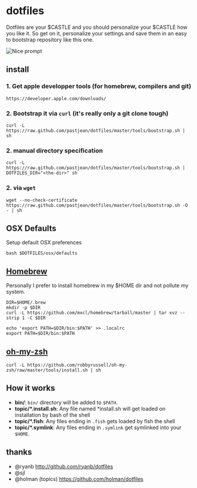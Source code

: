 dotfiles
========

Dotfiles are your $CASTLE and you should personalize your $CASTLE how you like it. So get on it, personalize your settings and save them in an easy to bootstrap repository like this one.

![Nice prompt](https://raw.github.com/pastjean/dotfiles/master/tools/ohmyzsh-capture.png)

install
-------

### 1. Get apple developper tools (for homebrew, compilers and git)
    https://developer.apple.com/downloads/

### 2. Bootstrap it via `curl` (it's really only a git clone tough)
    curl -L https://raw.github.com/pastjean/dotfiles/master/tools/bootstrap.sh | sh

### 2. manual directory specification
    curl -L https://raw.github.com/pastjean/dotfiles/master/tools/bootstrap.sh | DOTFILES_DIR="<the-dir>" sh

### 2. via `wget`
    wget --no-check-certificate https://raw.github.com/pastjean/dotfiles/master/tools/bootstrap.sh -O - | sh



OSX Defaults
------------

Setup default OSX preferences

    bash $DOTFILES/osx/defaults

[Homebrew](http://mxcl.github.com/homebrew/)
--------------------------------------------

Personally I prefer to install homebrew in my $HOME dir and not pollute my system.

    DIR=$HOME/.brew
    mkdir -p $DIR
    curl -L https://github.com/mxcl/homebrew/tarball/master | tar xvz --strip 1 -C $DIR

    echo 'export PATH=$DIR/bin:$PATH' >> .localrc
    export PATH=$DIR/bin:$PATH

[oh-my-zsh](https://github.com/robbyrussell/oh-my-zsh)
------------------------------------------------------

    curl -L https://github.com/robbyrussell/oh-my-zsh/raw/master/tools/install.sh | sh



How it works
------------


- **bin/**: `bin/` directory will be added to `$PATH`.
- **topic/\*.install.sh**: Any file named \*install.sh will get loaded on installation by bash
  of the shell
- **topic/\*.fish**: Any files ending in `.fish` gets loaded by fish the shell
- **topic/\*.symlink**: Any files ending in `.symlink` get symlinked into
  your `$HOME`. 

thanks
------
- @ryanb http://github.com/ryanb/dotfiles 
- @sjl
- @holman (topics) https://github.com/holman/dotfiles
